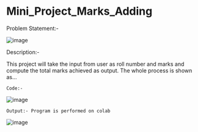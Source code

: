 # Mini_Project_Marks_Adding

Problem Statement:-

![image](https://github.com/bajrangimishra9/Mini_Project_Marks_Adding/assets/155826931/c38bfa35-e1b6-4443-8da1-6db9cddb1284)


Description:-

This project will take the input from user as roll number and marks and compute the total marks achieved as output. The whole process is shown as...


    Code:-

![image](https://github.com/bajrangimishra9/Mini_Project_Marks_Adding/assets/155826931/992de69d-9028-4b95-89c9-5ff720e08797)

    Output:- Program is performed on colab
  
![image](https://github.com/bajrangimishra9/Mini_Project_Marks_Adding/assets/155826931/db134b34-ebe5-467b-9d08-5548184b0a27)

